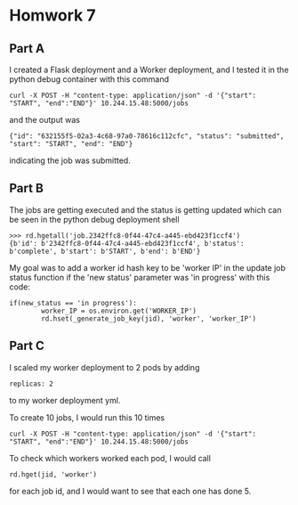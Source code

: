 # Homwork 7

## Part A
I created a Flask deployment and a Worker deployment, and I tested it in the python debug container with this command 
```
curl -X POST -H "content-type: application/json" -d '{"start": "START", "end":"END"}' 10.244.15.48:5000/jobs
```
and the output was 
```
{"id": "632155f5-02a3-4c68-97a0-78616c112cfc", "status": "submitted", "start": "START", "end": "END"}
```
indicating the job was submitted.

## Part B
The jobs are getting executed and the status is getting updated which can be seen in the python debug deployment shell
```
>>> rd.hgetall('job.2342ffc8-0f44-47c4-a445-ebd423f1ccf4')
{b'id': b'2342ffc8-0f44-47c4-a445-ebd423f1ccf4', b'status': b'complete', b'start': b'START', b'end': b'END'}
```

My goal was to add a worker id hash key to be 'worker IP' in the update job status function if the 'new status' parameter was 'in progress' with this code:
```
if(new_status == 'in progress'):
        worker_IP = os.environ.get('WORKER_IP')
        rd.hset(_generate_job_key(jid), 'worker', 'worker_IP')
```

## Part C
I scaled my worker deployment to 2 pods by adding 
```
replicas: 2
```
to my worker deployment yml. 

To create 10 jobs, I would run this 10 times
```
curl -X POST -H "content-type: application/json" -d '{"start": "START", "end":"END"}' 10.244.15.48:5000/jobs
```

To check which workers worked each pod, I would call
```
rd.hget(jid, 'worker')
```
for each job id, and I would want to see that each one has done 5.
